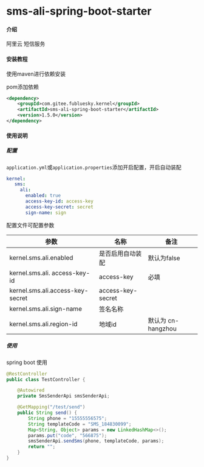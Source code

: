 # sms-ali-spring-boot-starter

#### 介绍
阿里云 短信服务

#### 安装教程
使用maven进行依赖安装

pom添加依赖

```xml
<dependency>
    <groupId>com.gitee.fubluesky.kernel</groupId>
    <artifactId>sms-ali-spring-boot-starter</artifactId>
    <version>1.5.0</version>
</dependency>
```

#### 使用说明

##### **配置**

```application.yml```或```application.properties```添加开启配置，开启自动装配

```yml
kernel:
   sms:
     ali:
       enabled: true
       access-key-id: access-key
       access-key-secret: secret
       sign-name: sign
```

配置文件可配置参数

| 参数                           | 名称                           | 备注                                     |
| ------------------------------ | ------------------------------ | ---------------------------------------- |
| kernel.sms.ali.enabled  | 是否启用自动装配               | 默认为false                              |
| kernel.sms.ali. access-key-id | access-key         | 必填 |
| kernel.sms.ali.access-key-secret | access-key-secret |  |
| kernel.sms.ali.sign-name | 签名名称 |  |
| kernel.sms.ali.region-id | 地域id | 默认为 cn-hangzhou |

##### 使用

spring boot 使用

```java
@RestController
public class TestController {

    @Autowired
    private SmsSenderApi smsSenderApi;

    @GetMapping("/test/send")
    public String send() {
        String phone = "15555556575";
        String templateCode = "SMS_184830099";
        Map<String, Object> params = new LinkedHashMap<>();
        params.put("code", "566875");
        smsSenderApi.sendSms(phone, templateCode, params);
        return "";
    }
}
```

